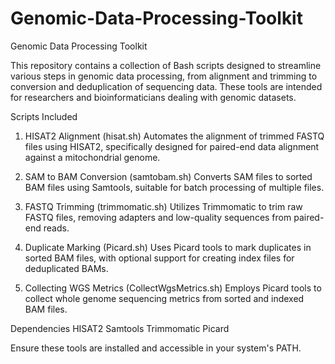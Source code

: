 # Genomic-Data-Processing-Toolkit
Genomic Data Processing Toolkit

This repository contains a collection of Bash scripts designed to streamline various steps in genomic data processing, from alignment and trimming to conversion and deduplication of sequencing data. These tools are intended for researchers and bioinformaticians dealing with genomic datasets.

Scripts Included
1. HISAT2 Alignment (hisat.sh)
Automates the alignment of trimmed FASTQ files using HISAT2, specifically designed for paired-end data alignment against a mitochondrial genome.

2. SAM to BAM Conversion (samtobam.sh)
Converts SAM files to sorted BAM files using Samtools, suitable for batch processing of multiple files.

3. FASTQ Trimming (trimmomatic.sh)
Utilizes Trimmomatic to trim raw FASTQ files, removing adapters and low-quality sequences from paired-end reads.

4. Duplicate Marking (Picard.sh)
Uses Picard tools to mark duplicates in sorted BAM files, with optional support for creating index files for deduplicated BAMs.

5. Collecting WGS Metrics (CollectWgsMetrics.sh)
Employs Picard tools to collect whole genome sequencing metrics from sorted and indexed BAM files.

Dependencies
HISAT2
Samtools
Trimmomatic
Picard

Ensure these tools are installed and accessible in your system's PATH.

